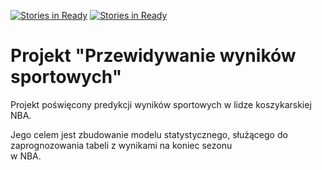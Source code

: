 [![Stories in Ready](https://badge.waffle.io/Kolo-Naukowe-Data-Science-PW/wyniki-sportowe.png?label=ready&title=Ready)](https://waffle.io/Kolo-Naukowe-Data-Science-PW/wyniki-sportowe)
[![Stories in Ready](https://badge.waffle.io/SimplifyAll/wyniki-sportowe.png?label=ready&title=Ready)](https://waffle.io/SimplifyAll/wyniki-sportowe)
# Projekt "Przewidywanie wyników sportowych"

Projekt poświęcony predykcji wyników sportowych w lidze koszykarskiej NBA.

Jego celem jest zbudowanie modelu statystycznego, służącego do zaprognozowania tabeli z wynikami na koniec sezonu<br>
w NBA.

